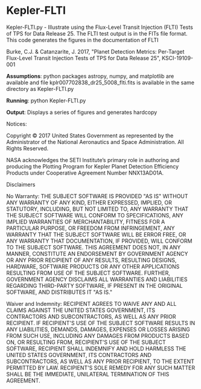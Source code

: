 # Kepler-FLTI
Kepler-FLTI.py - Illustrate using the Flux-Level Transit Injection (FLTI) Tests of TPS for Data Release 25.  The FLTI test output is in the FITs file format.  This code generates the figures in the documentation of FLTI
    
Burke, C.J. & Catanzarite, J. 2017, "Planet Detection Metrics: Per-Target Flux-Level Transit Injection Tests of TPS for Data Release 25", KSCI-19109-001
       
**Assumptions**: python packages astropy, numpy, and matplotlib are available and file kplr007702838_dr25_5008_flti.fits is available in the same directory as Kepler-FLTI.py
      
**Running**: python Kepler-FLTI.py
    
**Output**: Displays a series of figures and generates hardcopy

Notices:

Copyright © 2017 United States Government as represented by the Administrator of the National Aeronautics and Space Administration.  All Rights Reserved.

NASA acknowledges the SETI Institute’s primary role in authoring and producing the Plotting Program for Kepler Planet Detection Efficiency Products under Cooperative Agreement Number NNX13AD01A.


Disclaimers

No Warranty: THE SUBJECT SOFTWARE IS PROVIDED "AS IS" WITHOUT ANY WARRANTY OF ANY KIND, EITHER EXPRESSED, IMPLIED, OR STATUTORY, INCLUDING, BUT NOT LIMITED TO, ANY WARRANTY THAT THE SUBJECT SOFTWARE WILL CONFORM TO SPECIFICATIONS, ANY IMPLIED WARRANTIES OF MERCHANTABILITY, FITNESS FOR A PARTICULAR PURPOSE, OR FREEDOM FROM INFRINGEMENT, ANY WARRANTY THAT THE SUBJECT SOFTWARE WILL BE ERROR FREE, OR ANY WARRANTY THAT DOCUMENTATION, IF PROVIDED, WILL CONFORM TO THE SUBJECT SOFTWARE. THIS AGREEMENT DOES NOT, IN ANY MANNER, CONSTITUTE AN ENDORSEMENT BY GOVERNMENT AGENCY OR ANY PRIOR RECIPIENT OF ANY RESULTS, RESULTING DESIGNS, HARDWARE, SOFTWARE PRODUCTS OR ANY OTHER APPLICATIONS RESULTING FROM USE OF THE SUBJECT SOFTWARE.  FURTHER, GOVERNMENT AGENCY DISCLAIMS ALL WARRANTIES AND LIABILITIES REGARDING THIRD-PARTY SOFTWARE, IF PRESENT IN THE ORIGINAL SOFTWARE, AND DISTRIBUTES IT "AS IS."

Waiver and Indemnity:  RECIPIENT AGREES TO WAIVE ANY AND ALL CLAIMS AGAINST THE UNITED STATES GOVERNMENT, ITS CONTRACTORS AND SUBCONTRACTORS, AS WELL AS ANY PRIOR RECIPIENT.  IF RECIPIENT'S USE OF THE SUBJECT SOFTWARE RESULTS IN ANY LIABILITIES, DEMANDS, DAMAGES, EXPENSES OR LOSSES ARISING FROM SUCH USE, INCLUDING ANY DAMAGES FROM PRODUCTS BASED ON, OR RESULTING FROM, RECIPIENT'S USE OF THE SUBJECT SOFTWARE, RECIPIENT SHALL INDEMNIFY AND HOLD HARMLESS THE UNITED STATES GOVERNMENT, ITS CONTRACTORS AND SUBCONTRACTORS, AS WELL AS ANY PRIOR RECIPIENT, TO THE EXTENT PERMITTED BY LAW.  RECIPIENT'S SOLE REMEDY FOR ANY SUCH MATTER SHALL BE THE IMMEDIATE, UNILATERAL TERMINATION OF THIS AGREEMENT.
